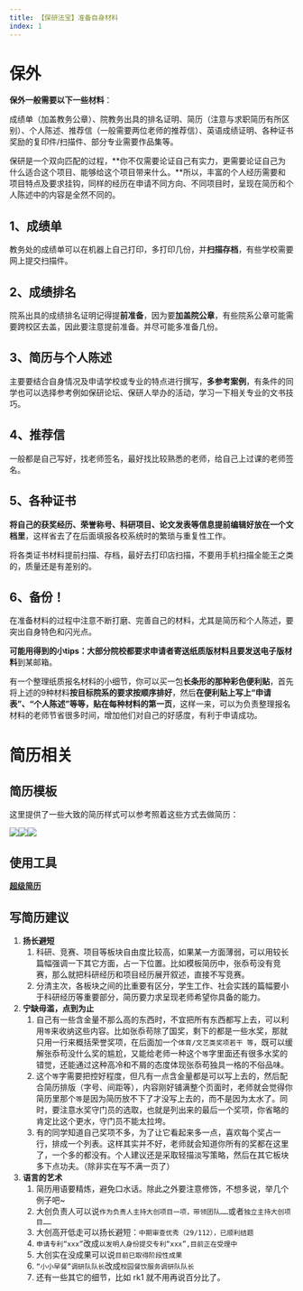 ```yaml
---
title: 【保研法宝】准备自身材料
index: 1
---
```


# 保外

**保外一般需要以下一些材料**：

成绩单（加盖教务公章）、院教务出具的排名证明、简历（注意与求职简历有所区别）、个人陈述、推荐信（一般需要两位老师的推荐信）、英语成绩证明、各种证书奖励的复印件/扫描件、部分专业需要作品集等。

保研是一个双向匹配的过程，**你不仅需要论证自己有实力，更需要论证自己为什么适合这个项目、能够给这个项目带来什么。**所以，丰富的个人经历需要和项目特点及要求挂钩，同样的经历在申请不同方向、不同项目时，呈现在简历和个人陈述中的内容是全然不同的。

## **1、成绩单**

教务处的成绩单可以在机器上自己打印，多打印几份，并**扫描存档**，有些学校需要网上提交扫描件。

## **2、成绩排名**

院系出具的成绩排名证明记得提**前准备**，因为要**加盖院公章**，有些院系公章可能需要跨校区去盖，因此要注意提前准备。并尽可能多准备几份。

## **3、简历与个人陈述**

主要要结合自身情况及申请学校或专业的特点进行撰写，**多参考案例**，有条件的同学也可以选择参考例如保研论坛、保研人举办的活动，学习一下相关专业的文书技巧。

## 4、**推荐信**

一般都是自己写好，找老师签名，最好找比较熟悉的老师，给自己上过课的老师签名。

## **5、各种证书**

**将自己的获奖经历、荣誉称号、科研项目、论文发表等信息提前编辑好放在一个文档里**，这样省去了在后面填报各校系统时的繁琐与重复性工作。

将各类证书材料提前扫描、存档，最好去打印店扫描，不要用手机扫描全能王之类的，质量还是有差别的。

## 6、备份！

在准备材料的过程中注意不断打磨、完善自己的材料，尤其是简历和个人陈述，要突出自身特色和闪光点。

**可能用得到的小tips：**大部分院校都要求申请者**寄送纸质版材料且要发送电子版材料**到某邮箱。

有一个整理纸质报名材料的小细节，你可以买一包**长条形的那种彩色便利贴**，首先将上述的9种材料**按目标院系的要求按顺序排好**，然后**在便利贴上写上“申请表”、“个人陈述”等等，贴在每种材料的第一页**，这样一来，可以为负责整理报名材料的老师节省很多时间，增加他们对自己的好感度，有利于申请成功。

# 简历相关

## 简历模板

这里提供了一些大致的简历样式可以参考照着这些方式去做简历：

![](https://images-tomcode-1258913748.cos.ap-guangzhou.myqcloud.com/202305271847666.png)![](https://images-tomcode-1258913748.cos.ap-guangzhou.myqcloud.com/202305271848984.png)![](https://images-tomcode-1258913748.cos.ap-guangzhou.myqcloud.com/202305271848876.png)

## 使用工具

**[超级简历](https://www.wondercv.com/)**

## 写简历建议

1. **扬长避短**
   1. 科研、竞赛、项目等板块自由度比较高，如果某一方面薄弱，可以用较长篇幅强调一下其它方面，占一下位置。比如模板简历中，张忝苟没有竞赛，那么就把科研经历和项目经历展开叙述，直接不写竞赛。
   2. 分清主次，各板块之间的比重要有区分，学生工作、社会实践的篇幅要小于科研经历等重要部分，简历要力求呈现老师希望你具备的能力。
2. **宁缺毋滥，点到为止**
   1. 自己有一些含金量不那么高的东西时，不宜把所有东西都写上去，可以利用`等`来收纳这些内容。比如张忝苟除了国奖，剩下的都是一些水奖，那就只用一行来概括荣誉奖项，在后面加一个`体育/文艺类奖项若干 等`，既可以缓解张忝苟没什么奖的尴尬，又能给老师一种这个`等`字里面还有很多水奖的错觉，还能通过这种高冷和不屑的态度体现张忝苟独具一格的不俗品味。
   2. 这个`等`字需要把控好程度，但凡有一点含金量都是可以写上去的，然后配合简历排版（字号、间距等），内容刚好铺满整个页面时，老师就会觉得你简历里那个`等`是因为简历放不下了才没写上去的，而不是因为太水了。同时，要注意水奖守门员的选取，也就是列出来的最后一个奖项，你省略的肯定比这个更水，守门员不能太拉垮。
   3. 有的同学知道自己奖项不多，为了让它看起来多一点，喜欢每个奖占一行，排成一个列表。这样其实并不好，老师就会知道你所有的奖都在这里了，一个多的都没有。个人建议还是采取轻描淡写策略，然后在其它板块多下点功夫。（除非实在写不满一页了）
3. **语言的艺术**
   1. 简历用语要精炼，避免口水话。除此之外要注意修饰，不想多说，举几个例子吧~
   2. 大创负责人可以说`作为负责人主持大创项目一项，带领团队……`或者`独立主持大创项目……`
   3. 大创高开低走可以扬长避短：`中期审查优秀（29/112），已顺利结题`
   4. `申请专利“xxx”`改成`以发明人身份提交专利“xxx”,目前正在受理中`
   5. 大创实在没成果可以说`目前已取得阶段性成果`
   6. `“小小早餐”调研队队长`改成`校园餐饮服务调研队队长`
   7. 还有一些其它的细节，比如 rk1 就不用再说百分比了。